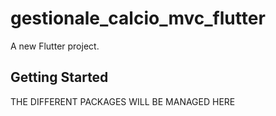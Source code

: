 # gestionale_calcio_mvc_flutter

A new Flutter project.

## Getting Started

THE DIFFERENT PACKAGES WILL BE MANAGED HERE

